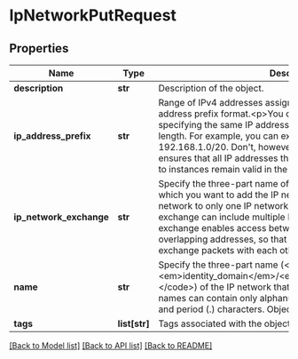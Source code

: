 # IpNetworkPutRequest

## Properties
Name | Type | Description | Notes
------------ | ------------- | ------------- | -------------
**description** | **str** | Description of the object. | [optional] 
**ip_address_prefix** | **str** | Range of IPv4 addresses assigned in the virtual network, in CIDR address prefix format.&lt;p&gt;You can expand the network by specifying the same IP address prefix but with a shorter prefix length. For example, you can expand 192.168.1.0/24 to 192.168.1.0/20. Don&#39;t, however, change the IP address. This ensures that all IP addresses that have been currently allocated to instances remain valid in the updated IP network. | 
**ip_network_exchange** | **str** | Specify the three-part name of the IP network exchange to which you want to add the IP network. You can add an IP network to only one IP network exchange, but an IP network exchange can include multiple IP networks. An IP network exchange enables access between IP networks that have non-overlapping addresses, so that instances on these networks can exchange packets with each other without NAT.  | [optional] 
**name** | **str** | Specify the three-part name (&lt;code&gt;/Compute-&lt;em&gt;identity_domain&lt;/em&gt;/&lt;em&gt;user&lt;/em&gt;/&lt;em&gt;object&lt;/em&gt;&lt;/code&gt;) of the IP network that you want to update. &lt;p&gt;Object names can contain only alphanumeric, underscore (_), dash (-), and period (.) characters. Object names are case-sensitive. | 
**tags** | **list[str]** | Tags associated with the object. | [optional] 

[[Back to Model list]](../README.md#documentation-for-models) [[Back to API list]](../README.md#documentation-for-api-endpoints) [[Back to README]](../README.md)


